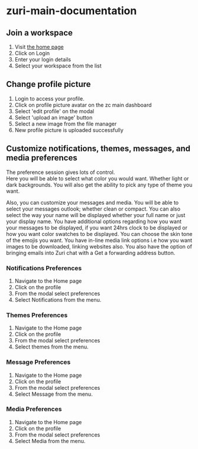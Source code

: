 # zuri-main-documentation
## Join a workspace

1. Visit [the home page](https://staging.zuri.chat)
2. Click on Login
3. Enter your login details
4. Select your workspace from the list

## Change profile picture
1. Login to access your profile.
2. Click on profile picture avatar on the zc main dashboard
3. Select 'edit profile' on the modal
4. Select  'upload an image' button
5. Select a new image from the file manager
6. New profile picture is uploaded successfully


## Customize notifications, themes, messages, and media preferences
The preference session gives lots of control.  
Here you will be able to select what color you would want. Whether light or dark backgrounds. You will also get the ability to pick any type of theme you want.
 
Also, you can customize your messages and media. You will be able to select your messages outlook; whether clean or compact. You can also select the way your name will be displayed whether your full name or just your display name. You have additional options regarding how you want your messages to be displayed, if you want 24hrs clock to be displayed or how you want color swatches to be displayed. You can choose the skin tone of the emojis you want. You have in-line media link options i.e how you want images to be downloaded, linking websites also. You also have the option of bringing emails into Zuri chat with a Get a forwarding address button.

### Notifications Preferences
1. Navigate to the Home page 
2. Click on the profile
3. From the modal select preferences
4. Select Notifications from the menu.

### Themes Preferences
1. Navigate to the Home page 
2. Click on the profile
3. From the modal select preferences
4. Select themes from the menu.

### Message Preferences
1. Navigate to the Home page 
2. Click on the profile
3. From the modal select preferences
4. Select Message from the menu.

### Media Preferences
1. Navigate to the Home page 
2. Click on the profile
3. From the modal select preferences
4. Select Media from the menu.

